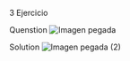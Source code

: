 3 Ejercicio

Quenstion
![Imagen pegada](https://github.com/user-attachments/assets/085810fb-b568-4a00-8839-c208d4bc3c5f)

Solution
![Imagen pegada (2)](https://github.com/user-attachments/assets/7bf836bd-9655-4e62-a1d5-1a2afe227cd6)